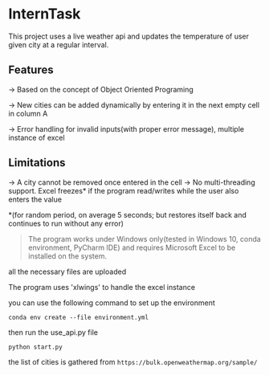 # InternTask

This project uses a live weather api and updates the temperature of user given city at a regular interval. 

## Features
-> Based on the concept of Object Oriented Programing

-> New cities can be added dynamically by entering it in the next empty cell in column A 

-> Error handling for invalid inputs(with proper error message), multiple instance of excel

## Limitations
-> A city cannot be removed once entered in the cell
-> No multi-threading support. Excel freezes* if the program read/writes while the user also enters the value

*(for random period, on average 5 seconds; but restores itself back and continues to run without any error)


> The program works under Windows only(tested in Windows 10, conda environment, PyCharm IDE) and requires Microsoft Excel to be installed on the system.

all the necessary files are uploaded

The program uses 'xlwings' to handle the excel instance

you can use the following command to set up the environment

`conda env create --file environment.yml`

then run the use_api.py file

`python start.py`


the list of cities is gathered from `https://bulk.openweathermap.org/sample/`
